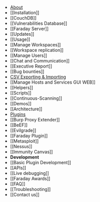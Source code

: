 * [About](https://github.com/infobyte/faraday/wiki)
* [[Installation]]
 * [[CouchDB]]
 * [[Vulnerabilities Database]]
 * [[Faraday Server]]
* [[Updates]]
* [[Usage]]
 * [[Manage Workspaces]]
 * [[Workspace replication]]
 * [[Manage Users]]
 * [[Chat and Communication]]
 * [[Executive Report]]
 * [[Bug bounties]]
 * [CSV Exporting & Importing](https://github.com/infobyte/faraday/wiki/Exporting-the-information) 
 * [[Manage Hosts and Services GUI WEB]]
 * [[Helpers]]
 * [[Scripts]]
 * [[Continuous-Scanning]]
* [[Demos]]
* [[Architecture]]
* [Plugins](https://github.com/infobyte/faraday/wiki/Plugin-List)
 * [[Burp Proxy Extender]]
 * [[BeEF]]
 * [[Evilgrade]]
 * [[Faraday Plugin]]
 * [[Metasploit]]
 * [[Nessus]]
 * [[Immunity Canvas]]
* **Development**
 * [[Basic Plugin Development]]
 * [[APIs]]
 * [[Live debugging]]
* [[Faraday Awards]]
* [[FAQ]]
* [[Troubleshooting]]
* [[Contact us]]